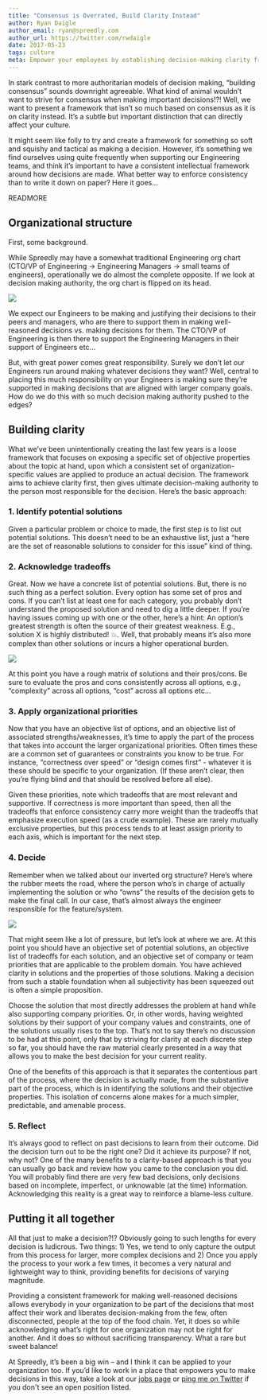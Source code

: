 ```yaml
---
title: "Consensus is Overrated, Build Clarity Instead"
author: Ryan Daigle
author_email: ryan@spreedly.com
author_url: https://twitter.com/rwdaigle
date: 2017-05-23
tags: culture
meta: Empower your employees by establishing decision-making clarity from the bottom-up
---
```


In stark contrast to more authoritarian models of decision making, “building consensus” sounds downright agreeable. What kind of animal wouldn’t want to strive for consensus when making important decisions!?! Well, we want to present a framework that isn’t so much based on consensus as it is on clarity instead. It’s a subtle but important distinction that can directly affect your culture.

It might seem like folly to try and create a framework for something so soft and squishy and tactical as making a decision. However, it’s something we find ourselves using quite frequently when supporting our Engineering teams, and think it’s important to have a consistent intellectual framework around how decisions are made. What better way to enforce consistency than to write it down on paper? Here it goes…

READMORE

## Organizational structure

First, some background.

While Spreedly may have a somewhat traditional Engineering org chart (CTO/VP of Engineering → Engineering Managers → small teams of engineers), operationally we do almost the complete opposite. If we look at decision making authority, the org chart is flipped on its head.

![](/images/consensus-org-chart.png)

We expect our Engineers to be making and justifying their decisions to their peers and managers, who are there to support them in making well-reasoned decisions vs. making decisions for them. The CTO/VP of Engineering is then there to support the Engineering Managers in their support of Engineers etc…

But, with great power comes great responsibility. Surely we don’t let our Engineers run around making whatever decisions they want? Well, central to placing this much responsibility on your Engineers is making sure they’re supported in making decisions that are aligned with larger company goals. How do we do this with so much decision making authority pushed to the edges?

## Building clarity

What we’ve been unintentionally creating the last few years is a loose framework that focuses on exposing a specific set of objective properties about the topic at hand, upon which a consistent set of organization-specific values are applied to produce an actual decision. The framework aims to achieve clarity first, then gives ultimate decision-making authority to the person most responsible for the decision. Here’s the basic approach:

### 1. Identify potential solutions

Given a particular problem or choice to made, the first step is to list out potential solutions. This doesn’t need to be an exhaustive list, just a “here are the set of reasonable solutions to consider for this issue” kind of thing.

### 2. Acknowledge tradeoffs

Great. Now we have a concrete list of potential solutions. But, there is no such thing as a perfect solution. Every option has some set of pros and cons. If you can’t list at least one for each category, you probably don’t understand the proposed solution and need to dig a little deeper. If you’re having issues coming up with one or the other, here’s a hint: An option’s greatest strength is often the source of their greatest weakness. E.g., solution X is highly distributed! 💥. Well, that probably means it’s also more complex than other solutions or incurs a higher operational burden.

![](https://legaltemplates.net/wp-content/uploads/2016/01/entrepreneur-tradeoffs-1024x661.jpg)

At this point you have a rough matrix of solutions and their pros/cons. Be sure to evaluate the pros and cons consistently across all options, e.g., “complexity” across all options, “cost” across all options etc…

### 3. Apply organizational priorities

Now that you have an objective list of options, and an objective list of associated strengths/weaknesses, it’s time to apply the part of the process that takes into account the larger organizational priorities. Often times these are a common set of guarantees or constraints you know to be true. For instance, “correctness over speed” or “design comes first” - whatever it is these should be specific to your organization. (If these aren’t clear, then you’re flying blind and that should be resolved before all else).

Given these priorities, note which tradeoffs that are most relevant and supportive. If correctness is more important than speed, then all the tradeoffs that enforce consistency carry more weight than the tradeoffs that emphasize execution speed (as a crude example). These are rarely mutually exclusive properties, but this process tends to at least assign priority to each axis, which is important for the next step.

### 4. Decide

Remember when we talked about our inverted org structure? Here’s where the rubber meets the road, where the person who’s in charge of actually implementing the solution or who “owns” the results of the decision gets to make the final call. In our case, that’s almost always the engineer responsible for the feature/system.

![](https://cdn2.techworld.com/cmsdata/features/3611854/Developer_thumb800.jpg)

That might seem like a lot of pressure, but let’s look at where we are. At this point you should have an objective set of potential solutions, an objective list of tradeoffs for each solution, and an objective set of company or team priorities that are applicable to the problem domain. You have achieved clarity in solutions and the properties of those solutions. Making a decision from such a stable foundation when all subjectivity has been squeezed out is often a simple proposition.

Choose the solution that most directly addresses the problem at hand while also supporting company priorities. Or, in other words, having weighted solutions by their support of your company values and constraints, one of the solutions usually rises to the top. That’s not to say there’s no discussion to be had at this point, only that by striving for clarity at each discrete step so far, you should have the raw material clearly presented in a way that allows you to make the best decision for your current reality.

One of the benefits of this approach is that it separates the contentious part of the process, where the decision is actually made, from the substantive part of the process, which is in identifying the solutions and their objective properties. This isolation of concerns alone makes for a much simpler, predictable, and amenable process.

### 5. Reflect

It’s always good to reflect on past decisions to learn from their outcome. Did the decision turn out to be the right one? Did it achieve its purpose? If not, why not? One of the many benefits to a clarity-based approach is that you can usually go back and review how you came to the conclusion you did. You will probably find there are very few bad decisions, only decisions based on incomplete, imperfect, or unknowable (at the time) information. Acknowledging this reality is a great way to reinforce a blame-less culture.

## Putting it all together

All that just to make a decision?!? Obviously going to such lengths for every decision is ludicrous. Two things: 1) Yes, we tend to only capture the output from this process for larger, more complex decisions and 2) Once you apply the process to your work a few times, it becomes a very natural and lightweight way to think, providing benefits for decisions of varying magnitude.

Providing a consistent framework for making well-reasoned decisions allows everybody in your organization to be part of the decisions that most affect their work and liberates decision-making from the few, often disconnected, people at the top of the food chain. Yet, it does so while acknowledging what’s right for one organization may not be right for another. And it does so without sacrificing transparency. What a rare but sweet balance!

At Spreedly, it’s been a big win – and I think it can be applied to your organization too. If you’d like to work in a place that empowers you to make decisions in this way, take a look at our [jobs page](https://www.spreedly.com/jobs) or [ping me on Twitter](https://twitter.com/rwdaigle) if you don't see an open position listed.

